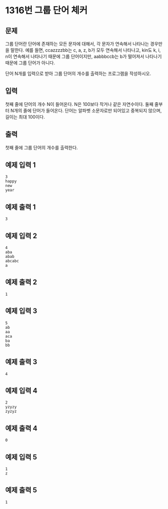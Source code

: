# 1316번 그룹 단어 체커

## 문제
그룹 단어란 단어에 존재하는 모든 문자에 대해서, 각 문자가 연속해서 나타나는 경우만을 말한다. 예를 들면, ccazzzzbb는 c, a, z, b가 모두 연속해서 나타나고, kin도 k, i, n이 연속해서 나타나기 때문에 그룹 단어이지만, aabbbccb는 b가 떨어져서 나타나기 때문에 그룹 단어가 아니다.

단어 N개를 입력으로 받아 그룹 단어의 개수를 출력하는 프로그램을 작성하시오.

## 입력
첫째 줄에 단어의 개수 N이 들어온다. N은 100보다 작거나 같은 자연수이다. 둘째 줄부터 N개의 줄에 단어가 들어온다. 단어는 알파벳 소문자로만 되어있고 중복되지 않으며, 길이는 최대 100이다.

## 출력
첫째 줄에 그룹 단어의 개수를 출력한다.

## 예제 입력 1
	3
	happy
	new
	year
## 예제 출력 1
	3
## 예제 입력 2
	4
	aba
	abab
	abcabc
	a
## 예제 출력 2
	1
## 예제 입력 3
	5
	ab
	aa
	aca
	ba
	bb
## 예제 출력 3
	4
## 예제 입력 4
	2
	yzyzy
	zyzyz
## 예제 출력 4
	0
## 예제 입력 5
	1
	z
## 예제 출력 5
	1